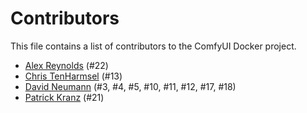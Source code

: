 # Contributors

This file contains a list of contributors to the ComfyUI Docker project.

- [Alex Reynolds](@primlock) (#22)
- [Chris TenHarmsel](@epchris) (#13)
- [David Neumann](@lecode-official) (#3, #4, #5, #10, #11, #12, #17, #18)
- [Patrick Kranz](@LokiMidgard) (#21)
